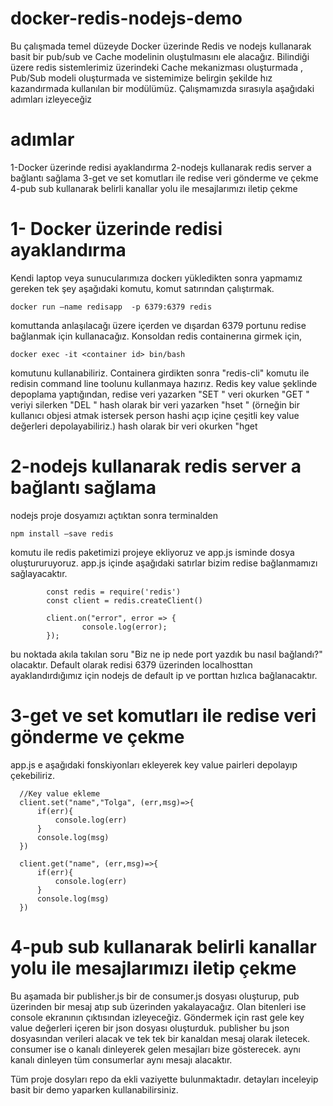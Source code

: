 # docker-redis-nodejs-demo

Bu çalışmada temel düzeyde Docker üzerinde Redis ve nodejs kullanarak basit bir pub/sub ve Cache modelinin oluştulmasını ele alacağız. Bilindiği üzere redis sistemlerimiz üzerindeki Cache mekanizması oluşturmada , Pub/Sub modeli oluşturmada ve sistemimize belirgin şekilde hız kazandırmada kullanılan bir modülümüz. Çalışmamızda sırasıyla aşağıdaki adımları izleyeceğiz

# adımlar
1-Docker üzerinde redisi ayaklandırma
2-nodejs kullanarak redis server a bağlantı sağlama
3-get ve set komutları ile redise veri gönderme ve çekme
4-pub sub kullanarak belirli kanallar yolu ile mesajlarımızı iletip çekme

# 1- Docker üzerinde redisi ayaklandırma
Kendi laptop veya sunucularımıza dockerı yükledikten sonra yapmamız gereken tek şey aşağıdaki komutu, komut satırından çalıştırmak.
  
    docker run –name redisapp  -p 6379:6379 redis

komuttanda anlaşılacağı üzere içerden ve dışardan 6379 portunu redise bağlanmak için kullanacağız. Konsoldan redis containerına girmek için,
  
    docker exec -it <container id> bin/bash

komutunu kullanabiliriz. Containera girdikten sonra "redis-cli" komutu ile redisin command line toolunu kullanmaya hazırız. Redis key value şeklinde depoplama yaptığından, 
redise veri yazarken "SET <key> <value>" 
veri okurken "GET <key>" 
veriyi silerken "DEL <key>" 
hash olarak bir veri yazarken "hset <hash name> <key> <value>"  (örneğin bir kullanıcı objesi atmak istersek person hashi açıp içine çeşitli key value değerleri depolayabiliriz.)
hash olarak bir veri okurken "hget <hash name> <key>

# 2-nodejs kullanarak redis server a bağlantı sağlama
  
nodejs proje dosyamızı açtıktan sonra terminalden 
  
	npm install –save redis

komutu ile redis paketimizi projeye ekliyoruz ve app.js isminde dosya oluştururuyoruz. app.js içinde aşağıdaki satırlar bizim redise bağlanmamızı sağlayacaktır.

			const redis = require('redis')
			const client = redis.createClient()

			client.on("error", error => {
					console.log(error);
			});

bu noktada akıla takılan soru "Biz ne ip nede port yazdık bu nasıl bağlandı?" olacaktır. Default olarak redisi 6379 üzerinden localhosttan ayaklandırdığımız için nodejs de default ip ve porttan hızlıca bağlanacaktır.
  
# 3-get ve set komutları ile redise veri gönderme ve çekme  

app.js e aşağıdaki fonskiyonları ekleyerek key value pairleri depolayıp çekebiliriz.
```
  //Key value ekleme
  client.set("name","Tolga", (err,msg)=>{
      if(err){
          console.log(err)
      }
      console.log(msg)
  })

  client.get("name", (err,msg)=>{
      if(err){
          console.log(err)
      }
      console.log(msg)
  })
```
# 4-pub sub kullanarak belirli kanallar yolu ile mesajlarımızı iletip çekme

Bu aşamada bir publisher.js bir de consumer.js dosyası oluşturup, pub üzerinden bir mesaj atıp sub üzerinden yakalayacağız. Olan bitenleri ise console ekranının çıktısından izleyeceğiz. Göndermek için rast gele key value değerleri içeren bir json dosyası oluşturduk. publisher bu json dosyasından verileri alacak ve tek tek bir kanaldan mesaj olarak iletecek. consumer ise o kanalı dinleyerek gelen mesajları bize gösterecek. aynı kanalı dinleyen tüm consumerlar aynı mesajı alacaktır.
  
Tüm proje dosyları repo da ekli vaziyette bulunmaktadır. detayları inceleyip basit bir demo yaparken kullanabilirsiniz.
  
  
  

  
